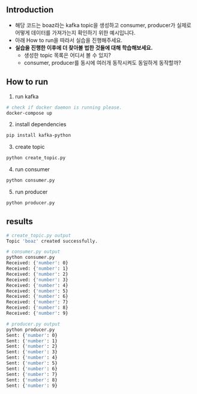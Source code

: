 
## Introduction

- 해당 코드는 boaz라는 kafka topic을 생성하고 consumer, producer가 실제로 어떻게 데이터를 가져가는지 확인하기 위한 예시입니다.
- 아래 How to run을 따라서 실습을 진행해주세요.
- **실습을 진행한 이후에 더 찾아볼 법한 것들에 대해 학습해보세요.**
  - 생성한 topic 목록은 어디서 볼 수 있지?
  - consumer, producer를 동시에 여러개 동작시켜도 동일하게 동작할까?

## How to run

1. run kafka

``` bash
# check if docker daemon is running please.
docker-compose up
```

2. install dependencies

``` bash
pip install kafka-python
```

3. create topic

``` bash
python create_topic.py
```

4. run consumer

``` bash
python consumer.py 
```

5. run producer

``` bash
python producer.py 
```

## results

``` bash
# create_topic.py output
Topic 'boaz' created successfully.

# consumer.py output
python consumer.py 
Received: {'number': 0}
Received: {'number': 1}
Received: {'number': 2}
Received: {'number': 3}
Received: {'number': 4}
Received: {'number': 5}
Received: {'number': 6}
Received: {'number': 7}
Received: {'number': 8}
Received: {'number': 9}

# producer.py output
python producer.py 
Sent: {'number': 0}
Sent: {'number': 1}
Sent: {'number': 2}
Sent: {'number': 3}
Sent: {'number': 4}
Sent: {'number': 5}
Sent: {'number': 6}
Sent: {'number': 7}
Sent: {'number': 8}
Sent: {'number': 9}
```
